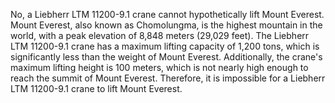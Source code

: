 No, a Liebherr LTM 11200-9.1 crane cannot hypothetically lift Mount Everest. Mount Everest, also known as Chomolungma, is the highest mountain in the world, with a peak elevation of 8,848 meters (29,029 feet). The Liebherr LTM 11200-9.1 crane has a maximum lifting capacity of 1,200 tons, which is significantly less than the weight of Mount Everest. Additionally, the crane's maximum lifting height is 100 meters, which is not nearly high enough to reach the summit of Mount Everest. Therefore, it is impossible for a Liebherr LTM 11200-9.1 crane to lift Mount Everest.